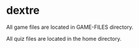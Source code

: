 # dextre
All game files are located in GAME-FILES directory.

All quiz files are located in the home directory.
